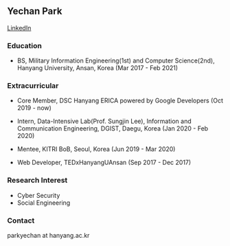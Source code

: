 ## Yechan Park



[LinkedIn](https://linkedin.com/in/paryechan)

### Education

- BS, Military Information Engineering(1st) and Computer Science(2nd), Hanyang University, Ansan, Korea (Mar 2017 - Feb 2021)

### Extracurricular

- Core Member, DSC Hanyang ERICA powered by Google Developers (Oct 2019 - now)

- Intern, Data-Intensive Lab(Prof. Sungjin Lee), Information and Communication Engineering, DGIST, Daegu, Korea (Jan 2020 - Feb 2020)
- Mentee, KITRI BoB, Seoul, Korea (Jun 2019 - Mar 2020)
- Web Developer, TEDxHanyangUAnsan (Sep 2017 - Dec 2017)

### Research Interest

- Cyber Security
- Social Engineering

### Contact

parkyechan at hanyang.ac.kr

